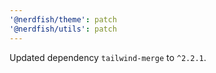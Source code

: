 ```yaml
---
'@nerdfish/theme': patch
'@nerdfish/utils': patch
---
```


Updated dependency `tailwind-merge` to `^2.2.1`.
